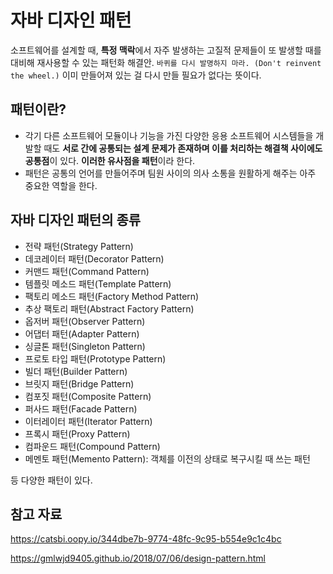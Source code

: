 # 자바 디자인 패턴

소프트웨어를 설계할 때, **특정 맥락**에서 자주 발생하는 고질적 문제들이 또 발생할 때를 대비해 재사용할 수 있는 패턴화 해결안.
`바퀴를 다시 발명하지 마라. (Don't reinvent the wheel.)` 이미 만들어져 있는 걸 다시 만들 필요가 없다는 뜻이다.

## 패턴이란?
- 각기 다른 소프트웨어 모듈이나 기능을 가진 다양한 응용 소프트웨어 시스템들을 개발할 때도 **서로 간에 공통되는 설계 문제가 존재하며 이를 처리하는 해결책 사이에도 공통점**이 있다. **이러한 유사점을 패턴**이라 한다.
- 패턴은 공통의 언어를 만들어주며 팀원 사이의 의사 소통을 원활하게 해주는 아주 중요한 역할을 한다.


## 자바 디자인 패턴의 종류

- 전략 패턴(Strategy Pattern)
- 데코레이터 패턴(Decorator Pattern)
- 커맨드 패턴(Command Pattern)
- 템플릿 메소드 패턴(Template Pattern)
- 팩토리 메소드 패턴(Factory Method Pattern)
- 추상 팩토리 패턴(Abstract Factory Pattern)
- 옵저버 패턴(Observer Pattern)
- 어댑터 패턴(Adapter Pattern)
- 싱글톤 패턴(Singleton Pattern)
- 프로토 타입 패턴(Prototype Pattern)
- 빌더 패턴(Builder Pattern)
- 브릿지 패턴(Bridge Pattern)
- 컴포짓 패턴(Composite Pattern)
- 퍼사드 패턴(Facade Pattern)
- 이터레이터 패턴(Iterator Pattern)
- 프록시 패턴(Proxy Pattern)
- 컴파운드 패턴(Compound Pattern)
- 메멘토 패턴(Memento Pattern): 객체를 이전의 상태로 복구시킬 때 쓰는 패턴

등 다양한 패턴이 있다.


## 참고 자료
https://catsbi.oopy.io/344dbe7b-9774-48fc-9c95-b554e9c1c4bc

https://gmlwjd9405.github.io/2018/07/06/design-pattern.html